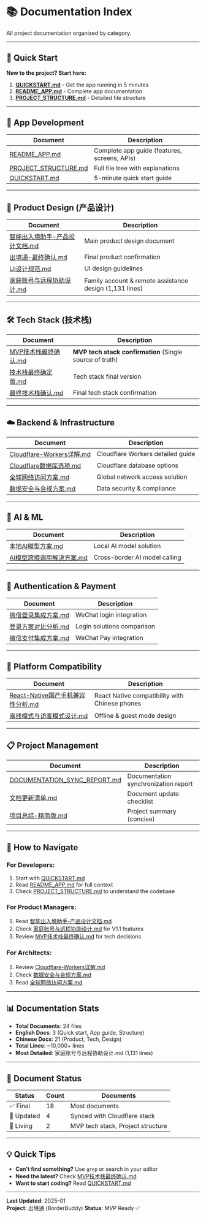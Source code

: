 # 📚 Documentation Index

All project documentation organized by category.

---

## 🚀 Quick Start

**New to the project? Start here:**

1. [**QUICKSTART.md**](QUICKSTART.md) - Get the app running in 5 minutes
2. [**README_APP.md**](README_APP.md) - Complete app documentation
3. [**PROJECT_STRUCTURE.md**](PROJECT_STRUCTURE.md) - Detailed file structure

---

## 📱 App Development

| Document | Description |
|----------|-------------|
| [README_APP.md](README_APP.md) | Complete app guide (features, screens, APIs) |
| [PROJECT_STRUCTURE.md](PROJECT_STRUCTURE.md) | Full file tree with explanations |
| [QUICKSTART.md](QUICKSTART.md) | 5-minute quick start guide |

---

## 🎨 Product Design (产品设计)

| Document | Description |
|----------|-------------|
| [智能出入境助手-产品设计文档.md](智能出入境助手-产品设计文档.md) | Main product design document |
| [出境通-最终确认.md](出境通-最终确认.md) | Final product confirmation |
| [UI设计规范.md](UI设计规范.md) | UI design guidelines |
| [家庭账号与远程协助设计.md](家庭账号与远程协助设计.md) | Family account & remote assistance design (1,131 lines) |

---

## 🛠️ Tech Stack (技术栈)

| Document | Description |
|----------|-------------|
| [MVP技术栈最终确认.md](MVP技术栈最终确认.md) | **MVP tech stack confirmation** (Single source of truth) |
| [技术栈最终确定版.md](技术栈最终确定版.md) | Tech stack final version |
| [最终技术栈确认.md](最终技术栈确认.md) | Final tech stack confirmation |

---

## ☁️ Backend & Infrastructure

| Document | Description |
|----------|-------------|
| [Cloudflare-Workers详解.md](Cloudflare-Workers详解.md) | Cloudflare Workers detailed guide |
| [Cloudflare数据库选项.md](Cloudflare数据库选项.md) | Cloudflare database options |
| [全球网络访问方案.md](全球网络访问方案.md) | Global network access solution |
| [数据安全与合规方案.md](数据安全与合规方案.md) | Data security & compliance |

---

## 🤖 AI & ML

| Document | Description |
|----------|-------------|
| [本地AI模型方案.md](本地AI模型方案.md) | Local AI model solution |
| [AI模型跨境调用解决方案.md](AI模型跨境调用解决方案.md) | Cross-border AI model calling |

---

## 🔐 Authentication & Payment

| Document | Description |
|----------|-------------|
| [微信登录集成方案.md](微信登录集成方案.md) | WeChat login integration |
| [登录方案对比分析.md](登录方案对比分析.md) | Login solutions comparison |
| [微信支付集成方案.md](微信支付集成方案.md) | WeChat Pay integration |

---

## 📱 Platform Compatibility

| Document | Description |
|----------|-------------|
| [React-Native国产手机兼容性分析.md](React-Native国产手机兼容性分析.md) | React Native compatibility with Chinese phones |
| [离线模式与访客模式设计.md](离线模式与访客模式设计.md) | Offline & guest mode design |

---

## 📋 Project Management

| Document | Description |
|----------|-------------|
| [DOCUMENTATION_SYNC_REPORT.md](DOCUMENTATION_SYNC_REPORT.md) | Documentation synchronization report |
| [文档更新清单.md](文档更新清单.md) | Document update checklist |
| [项目总结-精简版.md](项目总结-精简版.md) | Project summary (concise) |

---

## 📖 How to Navigate

### For Developers:
1. Start with [QUICKSTART.md](QUICKSTART.md)
2. Read [README_APP.md](README_APP.md) for full context
3. Check [PROJECT_STRUCTURE.md](PROJECT_STRUCTURE.md) to understand the codebase

### For Product Managers:
1. Read [智能出入境助手-产品设计文档.md](智能出入境助手-产品设计文档.md)
2. Check [家庭账号与远程协助设计.md](家庭账号与远程协助设计.md) for V1.1 features
3. Review [MVP技术栈最终确认.md](MVP技术栈最终确认.md) for tech decisions

### For Architects:
1. Review [Cloudflare-Workers详解.md](Cloudflare-Workers详解.md)
2. Check [数据安全与合规方案.md](数据安全与合规方案.md)
3. Read [全球网络访问方案.md](全球网络访问方案.md)

---

## 📊 Documentation Stats

- **Total Documents**: 24 files
- **English Docs**: 3 (Quick start, App guide, Structure)
- **Chinese Docs**: 21 (Product, Tech, Design)
- **Total Lines**: ~10,000+ lines
- **Most Detailed**: 家庭账号与远程协助设计.md (1,131 lines)

---

## 🔄 Document Status

| Status | Count | Documents |
|--------|-------|-----------|
| ✅ Final | 18 | Most documents |
| 🔄 Updated | 4 | Synced with Cloudflare stack |
| 📝 Living | 2 | MVP tech stack, Project structure |

---

## 💡 Quick Tips

- **Can't find something?** Use `grep` or search in your editor
- **Need the latest?** Check [MVP技术栈最终确认.md](MVP技术栈最终确认.md)
- **Want to start coding?** Read [QUICKSTART.md](QUICKSTART.md)

---

**Last Updated**: 2025-01  
**Project**: 出境通 (BorderBuddy)
**Status**: MVP Ready ✅
